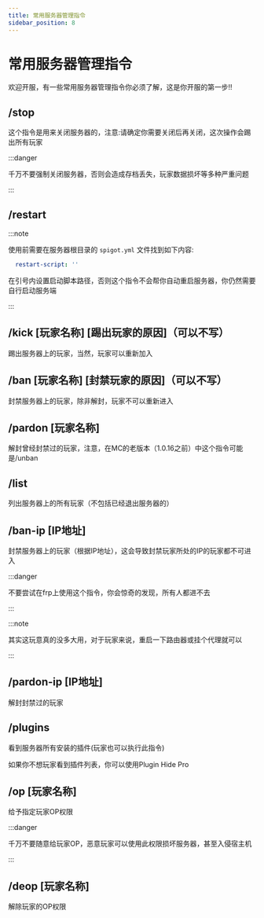 ```yaml
---
title: 常用服务器管理指令
sidebar_position: 8
---
```


# 常用服务器管理指令

欢迎开服，有一些常用服务器管理指令你必须了解，这是你开服的第一步!!

## /stop

这个指令是用来关闭服务器的，注意:请确定你需要关闭后再关闭，这次操作会踢出所有玩家

:::danger

千万不要强制关闭服务器，否则会造成存档丢失，玩家数据损坏等多种严重问题

:::

## /restart

:::note

使用前需要在服务器根目录的 `spigot.yml` 文件找到如下内容:
```yaml
  restart-script: ''
```
在引号内设置启动脚本路径，否则这个指令不会帮你自动重启服务器，你仍然需要自行启动服务端

:::

## /kick [玩家名称] [踢出玩家的原因]（可以不写）

踢出服务器上的玩家，当然，玩家可以重新加入

## /ban [玩家名称] [封禁玩家的原因]（可以不写）

封禁服务器上的玩家，除非解封，玩家不可以重新进入

## /pardon [玩家名称]

解封曾经封禁过的玩家，注意，在MC的老版本（1.0.16之前）中这个指令可能是/unban

## /list

列出服务器上的所有玩家（不包括已经退出服务器的）

## /ban-ip [IP地址]

封禁服务器上的玩家（根据IP地址），这会导致封禁玩家所处的IP的玩家都不可进入

:::danger

不要尝试在frp上使用这个指令，你会惊奇的发现，所有人都进不去

:::

:::note

其实这玩意真的没多大用，对于玩家来说，重启一下路由器或挂个代理就可以

:::

## /pardon-ip [IP地址]

解封封禁过的玩家

## /plugins

看到服务器所有安装的插件(玩家也可以执行此指令)

如果你不想玩家看到插件列表，你可以使用Plugin Hide Pro

## /op [玩家名称]

给予指定玩家OP权限

:::danger

千万不要随意给玩家OP，恶意玩家可以使用此权限损坏服务器，甚至入侵宿主机

:::

## /deop [玩家名称]

解除玩家的OP权限
